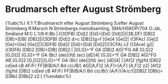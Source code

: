 # Brudmarsch efter August Strömberg

{%abc%}
X:1
T:Brudmarsch efter August Strömberg
S:efter August Strömberg
R:Marsch
N:Strömbergs melodisamling, SMA/HSKOP/704
O:Jät, Småland
M:C
L:1/8
K:Bb
|:((3DFB) [Dd]2 [Dd]>[Dd] [Dd]2|((3B,DF) [DB]2 [DB]>[DB] [DB]2|((3DFB) [Dd]2 d>c [DB]2|g>f [Ge]4 [Ge]2|
((3FAc) [Ge]2 [Ge]>[Ge] [Ge]2|((3DFB) [Dd]2 [Dd]>[Dd] [Dd]2|((3CFA) c2 ((3Ace) g2|((3DFA) [DB]2 [DB]>[DB] [DB]2:|
|[G,G]>^F GA  [DB]2 AG|^FG AB [G,G]2 [G,D]2| [G,G]>^F GA  (Bc) (de)|(fd) (ec) [dD]4|
[G,G]>^F GA  [DB]2 AG|^FG AB [G,G]2 [G,D]2|[G,G]>^F GA  (Bc) (de)|(fd) (ec) [dD]4|
|:[Af]2 {fg}fd [DB]2 cd|ed cB AF/F/ FF|B(B/A/) Bd c(c/B/) AG|[A,F]2 [A,F]>[A,F] [A,F]2 z2|
[Af]2 {fg}fd [DB]2 cd|ed cB AF/F/ FF|B(B/A/) Bd c(c/B/) (A/F/)(A/c/)|[DB]2 [DBb]>[DBb] [DBb]2 z2:|
{%endabc%}

